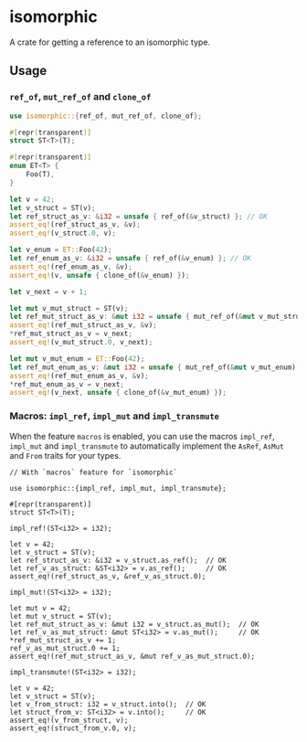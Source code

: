 # isomorphic

A crate for getting a reference to an isomorphic type.

## Usage

### `ref_of`, `mut_ref_of` and `clone_of`

```rust
use isomorphic::{ref_of, mut_ref_of, clone_of};

#[repr(transparent)]
struct ST<T>(T);

#[repr(transparent)]
enum ET<T> {
    Foo(T),
}

let v = 42;
let v_struct = ST(v);
let ref_struct_as_v: &i32 = unsafe { ref_of(&v_struct) }; // OK
assert_eq!(ref_struct_as_v, &v);
assert_eq!(v_struct.0, v);

let v_enum = ET::Foo(42);
let ref_enum_as_v: &i32 = unsafe { ref_of(&v_enum) }; // OK
assert_eq!(ref_enum_as_v, &v);
assert_eq!(v, unsafe { clone_of(&v_enum) });

let v_next = v + 1;

let mut v_mut_struct = ST(v);
let ref_mut_struct_as_v: &mut i32 = unsafe { mut_ref_of(&mut v_mut_struct) }; // OK
assert_eq!(ref_mut_struct_as_v, &v);
*ref_mut_struct_as_v = v_next;
assert_eq!(v_mut_struct.0, v_next);

let mut v_mut_enum = ET::Foo(42);
let ref_mut_enum_as_v: &mut i32 = unsafe { mut_ref_of(&mut v_mut_enum) }; // OK
assert_eq!(ref_mut_enum_as_v, &v);
*ref_mut_enum_as_v = v_next;
assert_eq!(v_next, unsafe { clone_of(&v_mut_enum) });
```

### Macros: `impl_ref`, `impl_mut` and `impl_transmute`

When the feature `macros` is enabled, you can use the macros `impl_ref`, `impl_mut` and `impl_transmute` to automatically implement the `AsRef`, `AsMut` and `From` traits for your types.

```rust, ignore
// With `macros` feature for `isomorphic`

use isomorphic::{impl_ref, impl_mut, impl_transmute};

#[repr(transparent)]
struct ST<T>(T);

impl_ref!(ST<i32> = i32);

let v = 42;
let v_struct = ST(v);
let ref_struct_as_v: &i32 = v_struct.as_ref();  // OK
let ref_v_as_struct: &ST<i32> = v.as_ref();     // OK
assert_eq!(ref_struct_as_v, &ref_v_as_struct.0);

impl_mut!(ST<i32> = i32);

let mut v = 42;
let mut v_struct = ST(v);
let ref_mut_struct_as_v: &mut i32 = v_struct.as_mut();  // OK
let ref_v_as_mut_struct: &mut ST<i32> = v.as_mut();     // OK
*ref_mut_struct_as_v += 1;
ref_v_as_mut_struct.0 += 1;
assert_eq!(ref_mut_struct_as_v, &mut ref_v_as_mut_struct.0);

impl_transmute!(ST<i32> = i32);

let v = 42;
let v_struct = ST(v);
let v_from_struct: i32 = v_struct.into();  // OK
let struct_from_v: ST<i32> = v.into();     // OK
assert_eq!(v_from_struct, v);
assert_eq!(struct_from_v.0, v);
```